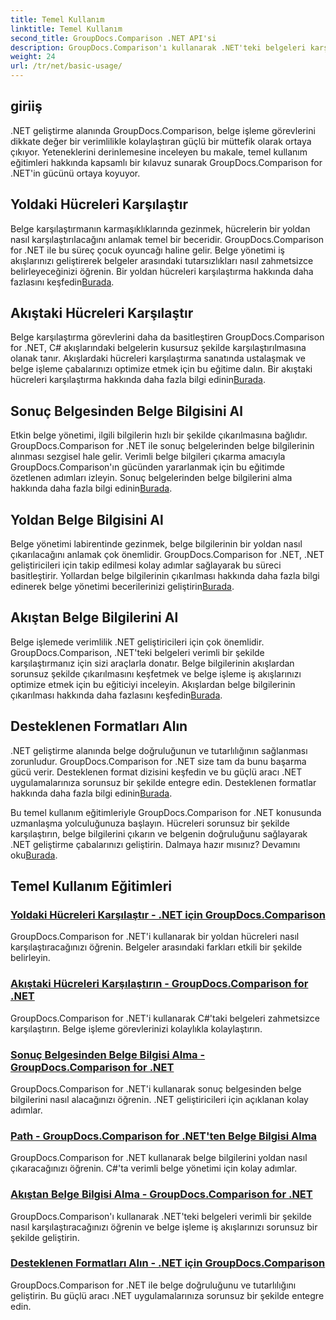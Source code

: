 ```yaml
---
title: Temel Kullanım
linktitle: Temel Kullanım
second_title: GroupDocs.Comparison .NET API'si
description: GroupDocs.Comparison'ı kullanarak .NET'teki belgeleri karşılaştırın. Hücre karşılaştırması, belge bilgisi çıkarma ve desteklenen formatları kapsayan temel kullanım eğitimlerini öğrenin.
weight: 24
url: /tr/net/basic-usage/
---
```

## giriiş

.NET geliştirme alanında GroupDocs.Comparison, belge işleme görevlerini dikkate değer bir verimlilikle kolaylaştıran güçlü bir müttefik olarak ortaya çıkıyor. Yeteneklerini derinlemesine inceleyen bu makale, temel kullanım eğitimleri hakkında kapsamlı bir kılavuz sunarak GroupDocs.Comparison for .NET'in gücünü ortaya koyuyor.

## Yoldaki Hücreleri Karşılaştır
 Belge karşılaştırmanın karmaşıklıklarında gezinmek, hücrelerin bir yoldan nasıl karşılaştırılacağını anlamak temel bir beceridir. GroupDocs.Comparison for .NET ile bu süreç çocuk oyuncağı haline gelir. Belge yönetimi iş akışlarınızı geliştirerek belgeler arasındaki tutarsızlıkları nasıl zahmetsizce belirleyeceğinizi öğrenin. Bir yoldan hücreleri karşılaştırma hakkında daha fazlasını keşfedin[Burada](./compare-cells-from-path/).

## Akıştaki Hücreleri Karşılaştır
Belge karşılaştırma görevlerini daha da basitleştiren GroupDocs.Comparison for .NET, C# akışlarındaki belgelerin kusursuz şekilde karşılaştırılmasına olanak tanır. Akışlardaki hücreleri karşılaştırma sanatında ustalaşmak ve belge işleme çabalarınızı optimize etmek için bu eğitime dalın. Bir akıştaki hücreleri karşılaştırma hakkında daha fazla bilgi edinin[Burada](./compare-cells-from-stream/).

## Sonuç Belgesinden Belge Bilgisini Al
 Etkin belge yönetimi, ilgili bilgilerin hızlı bir şekilde çıkarılmasına bağlıdır. GroupDocs.Comparison for .NET ile sonuç belgelerinden belge bilgilerinin alınması sezgisel hale gelir. Verimli belge bilgileri çıkarma amacıyla GroupDocs.Comparison'ın gücünden yararlanmak için bu eğitimde özetlenen adımları izleyin. Sonuç belgelerinden belge bilgilerini alma hakkında daha fazla bilgi edinin[Burada](./get-document-info-from-result-document/).

## Yoldan Belge Bilgisini Al
Belge yönetimi labirentinde gezinmek, belge bilgilerinin bir yoldan nasıl çıkarılacağını anlamak çok önemlidir. GroupDocs.Comparison for .NET, .NET geliştiricileri için takip edilmesi kolay adımlar sağlayarak bu süreci basitleştirir. Yollardan belge bilgilerinin çıkarılması hakkında daha fazla bilgi edinerek belge yönetimi becerilerinizi geliştirin[Burada](./get-document-info-from-path/).

## Akıştan Belge Bilgilerini Al
 Belge işlemede verimlilik .NET geliştiricileri için çok önemlidir. GroupDocs.Comparison, .NET'teki belgeleri verimli bir şekilde karşılaştırmanız için sizi araçlarla donatır. Belge bilgilerinin akışlardan sorunsuz şekilde çıkarılmasını keşfetmek ve belge işleme iş akışlarınızı optimize etmek için bu eğiticiyi inceleyin. Akışlardan belge bilgilerinin çıkarılması hakkında daha fazlasını keşfedin[Burada](./get-document-info-from-stream/).

## Desteklenen Formatları Alın
.NET geliştirme alanında belge doğruluğunun ve tutarlılığının sağlanması zorunludur. GroupDocs.Comparison for .NET size tam da bunu başarma gücü verir. Desteklenen format dizisini keşfedin ve bu güçlü aracı .NET uygulamalarınıza sorunsuz bir şekilde entegre edin. Desteklenen formatlar hakkında daha fazla bilgi edinin[Burada](./get-supported-formats/).

 Bu temel kullanım eğitimleriyle GroupDocs.Comparison for .NET konusunda uzmanlaşma yolculuğunuza başlayın. Hücreleri sorunsuz bir şekilde karşılaştırın, belge bilgilerini çıkarın ve belgenin doğruluğunu sağlayarak .NET geliştirme çabalarınızı geliştirin. Dalmaya hazır mısınız? Devamını oku[Burada](https://tutorials.groupdocs.com/comparison/net).
## Temel Kullanım Eğitimleri
### [Yoldaki Hücreleri Karşılaştır - .NET için GroupDocs.Comparison](./compare-cells-from-path/)
GroupDocs.Comparison for .NET'i kullanarak bir yoldan hücreleri nasıl karşılaştıracağınızı öğrenin. Belgeler arasındaki farkları etkili bir şekilde belirleyin.
### [Akıştaki Hücreleri Karşılaştırın - GroupDocs.Comparison for .NET](./compare-cells-from-stream/)
GroupDocs.Comparison for .NET'i kullanarak C#'taki belgeleri zahmetsizce karşılaştırın. Belge işleme görevlerinizi kolaylıkla kolaylaştırın.
### [Sonuç Belgesinden Belge Bilgisi Alma - GroupDocs.Comparison for .NET](./get-document-info-from-result-document/)
GroupDocs.Comparison for .NET'i kullanarak sonuç belgesinden belge bilgilerini nasıl alacağınızı öğrenin. .NET geliştiricileri için açıklanan kolay adımlar.
### [Path - GroupDocs.Comparison for .NET'ten Belge Bilgisi Alma](./get-document-info-from-path/)
GroupDocs.Comparison for .NET kullanarak belge bilgilerini yoldan nasıl çıkaracağınızı öğrenin. C#'ta verimli belge yönetimi için kolay adımlar.
### [Akıştan Belge Bilgisi Alma - GroupDocs.Comparison for .NET](./get-document-info-from-stream/)
GroupDocs.Comparison'ı kullanarak .NET'teki belgeleri verimli bir şekilde nasıl karşılaştıracağınızı öğrenin ve belge işleme iş akışlarınızı sorunsuz bir şekilde geliştirin.
### [Desteklenen Formatları Alın - .NET için GroupDocs.Comparison](./get-supported-formats/)
GroupDocs.Comparison for .NET ile belge doğruluğunu ve tutarlılığını geliştirin. Bu güçlü aracı .NET uygulamalarınıza sorunsuz bir şekilde entegre edin.